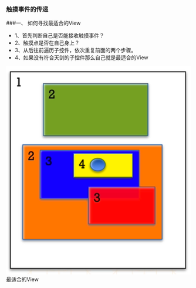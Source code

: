 ### 触摸事件的传递

###一、 如何寻找最适合的View

- 1、首先判断自己是否能接收触摸事件？
- 2、触摸点是否在自己身上？
- 3、从后往前遍历子控件，依次重复前面的两个步骤。
- 4、如果没有符合天剑的子控件那么自己就是最适合的View


![](/assets/hittest.png)
最适合的View
